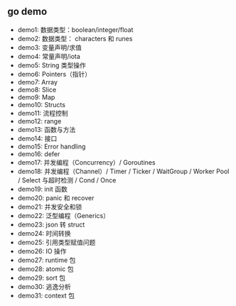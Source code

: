 ## go demo

- demo1: 数据类型：boolean/integer/float
- demo2: 数据类型： characters 和 runes
- demo3: 变量声明/求值
- demo4: 常量声明/iota
- demo5: String 类型操作
- demo6: Pointers（指针）
- demo7: Array
- demo8: Slice
- demo9: Map
- demo10: Structs
- demo11: 流程控制
- demo12: range
- demo13: 函数与方法
- demo14: 接口
- demo15: Error handling
- demo16: defer
- demo17: 并发编程（Concurrency）/ Goroutines
- demo18: 并发编程（Channel）/ Timer / Ticker / WaitGroup / Worker Pool / Select 与超时检测 / Cond / Once
- demo19: init 函数
- demo20: panic 和 recover
- demo21: 并发安全和锁
- demo22: 泛型编程（Generics）
- demo23: json 转 struct
- demo24: 时间转换
- demo25: 引用类型赋值问题
- demo26: IO 操作
- demo27: runtime 包
- demo28: atomic 包
- demo29: sort 包
- demo30: 逃逸分析
- demo31: context 包
